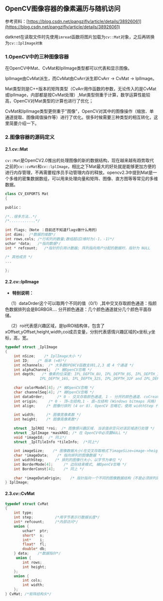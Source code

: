 ## OpenCV图像容器的像素遍历与随机访问

参考资料：[https://blog.csdn.net/pangzifly/article/details/38926061](https://blog.csdn.net/pangzifly/article/details/38926061)

datknet在读取文件时先使用`imread`函数将图片加载为`cv::Mat`对象，之后再转换为`cv::IplImage对象`

### 1.OpenCV中的三种图像容器

在OpenCV中Mat、CvMat和IplImage类型都可以代表和显示图像。

IplImage由CvMat派生，而CvMat由CvArr派生即CvArr -> CvMat -> IplImage。

Mat类型则是C++版本的矩阵类型（CvArr用作函数的参数，无论传入的是CvMat或IplImage，内部都是按CvMat处理）,Mat类型侧重于计算，数学运算性能较高，OpenCV对Mat类型的计算也进行了优化；

CvMat和IplImage类型更侧重于"图像"，OpenCV对其中的图像操作（缩放、单通道提取、图像阈值操作等）进行了优化。很多时候需要三种类型的相互转化，这里简要介绍一下。

### 2.图像容器的源码定义

#### 2.1.cv::Mat

`cv::Mat`是OpenCV2.0推出的处理图像的新的数据结构，现在越来越有趋势取代之前的`cv::cvMat`和`cv::lplImage`，相比之下Mat最大的好处就是能够更加方便的进行内存管理，不再需要程序员手动管理内存的释放。opencv2.3中提到Mat是一个多维的密集数据数组，可以用来处理向量和矩阵、图像、直方图等等常见的多维数据。

```cpp
class CV_EXPORTS Mat
{
 
public：
 
/*..很多方法..*/
/*............*/
 
int flags;（Note ：目前还不知道flags做什么用的）
int dims;  /*数据的维数*/
int rows,cols; /*行和列的数量;数组超过2维时为(-1，-1)*/
uchar *data;   /*指向数据*/
int * refcount;   /*指针的引用计数器; 阵列指向用户分配的数据时，指针为 NULL
 
/* 其他成员 */ 
...
 
};
```

#### 2.2.cv::IplImage

- **特别说明：**

   （1）dataOrder这个可以取两个不同的值（0/1）,其中交叉存取颜色通道：指颜色数据排列会是BGRBGR....
分开颜色通道：几个颜色通道就分几个颜色平面存储。

   （2）roi代表感兴趣区域，是IplROI结构体，包含了xOffset,yOffset,height,width,coi成员变量，分别代表感情兴趣区域的x坐标,y坐标，高，宽。

```cpp
typedef struct _IplImage 
{ 
    int nSize;    /* IplImage大小 */
    int ID;    /* 版本 (=0)*/
    int nChannels;  /* 大多数OPENCV函数支持1,2,3 或 4 个通道 */ 
    int alphaChannel;  /* 被OpenCV忽略 */ 
    int depth;   /* 像素的位深度: IPL_DEPTH_8U, IPL_DEPTH_8S, IPL_DEPTH_16U, 
                IPL_DEPTH_16S, IPL_DEPTH_32S, IPL_DEPTH_32F and IPL_DEPTH_64F 可支持 */ 
    
    char colorModel[4]; /* 被OpenCV忽略 */ 
    char channelSeq[4]; /* 被OpenCV忽略 */ 
    int dataOrder;      /* 0 - 交叉存取颜色通道, 1 - 分开的颜色通道. cvCreateImage只能创建交叉存取图像 */ 
    int origin;     /* 0 - 顶—左结构,1 - 底—左结构 (Windows bitmaps 风格) */ 
    int align;     /* 图像行排列 (4 or 8). OpenCV 忽略它，使用 widthStep 代替 */ 
    
    int width;     /* 图像宽像素数 */ 
    int height;    /* 图像高像素数*/ 
    
    struct _IplROI *roi;  /* 图像感兴趣区域. 当该值非空只对该区域进行处理 */ 
    struct _IplImage *maskROI; /* 在 OpenCV中必须置NULL */ 
    void *imageId;  /* 同上*/ 
    struct _IplTileInfo *tileInfo;  /*同上*/ 
    
    int imageSize;    /* 图像数据大小(在交叉存取格式下imageSize=image->height*image->widthStep），单位字节*/ 
    char *imageData;    /* 指向排列的图像数据 */ 
    int widthStep;     /* 排列的图像行大小，以字节为单位 */ 
    int BorderMode[4];     /* 边际结束模式, 被OpenCV忽略 */ 
    int BorderConst[4];    /* 同上 */ 
    
    char *imageDataOrigin;    /* 指针指向一个不同的图像数据结构（不是必须排列的），是为了纠正图像内存分配准备的 */ 
} IplImage;
```

#### 2.3.cv::CvMat

```cpp
typedef struct CvMat 
{ 
    int type;         
    int step;          /*用字节表示行数据长度*/
    int* refcount;     /*内部访问*/
    union {
        uchar*  ptr;
        short*  s;
        int*    i;
        float*  fl;
        double* db;
    } data;    /*数据指针*/
     union {
        int rows;
        int height;
    };
    union {
        int cols;   
        int width;
    };
} CvMat; /*矩阵结构头*/
```


